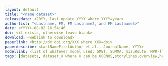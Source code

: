 ```yaml
---
layout: default
title: "<name dataset>"
releasedate: <20YY, last update YYYY where YYYY=year>
authorlist: "<Lastname, FM, FM Lastname2, and FM Lastname3>"
date: <YYYY>-08-02 16:54:46
doi: <if exists, otherwise leave blank>
download: <weblink to download>
paperlink: <http://dx.doi.org/XXX where XXX=doi>
paperdescribe: <LastNameFirstAuthor et al., JournalName, YYYY>
modellink: <list of whatever model used: GMET, SUMMA, mizuRoute, MPR-flex, SHARP, ICAR; note: use only if links within the github, currently only set up to do one model, could change if need arises>
tags: [datasets, dataset_X where X can be OCONUS,storylines,overview,hydromodel,streamforecast,downscale,met,streamroute,params, can have multiple tags]
---
```


<short description here short description here short description here short description here short description here short description here short description here short description here short description here short description here short description here short description here>
